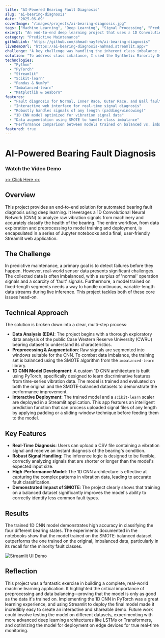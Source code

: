 ```yaml
---
title: "AI-Powered Bearing Fault Diagnosis"
slug: "ai-bearing-diagnosis"
date: "2025-06-09"
coverImage: "/images/projects/ai-bearing-diagnosis.jpg"
tags: ["Machine Learning", "Deep Learning", "Signal Processing", "Predictive Maintenance", "1D CNN", "Streamlit"]
excerpt: "An end-to-end deep learning project that uses a 1D Convolutional Neural Network (CNN) to diagnose bearing faults from vibration signals, deployed as an interactive Streamlit web app."
category: "Predictive Maintenance"
githubLink: "https://github.com/ahmad-nayfeh/ai-bearing-diagnosis"
liveDemoUrl: "https://ai-bearing-diagnosis-nahmad.streamlit.app/"
challenge: "A key challenge was handling the inherent class imbalance in the CWRU bearing dataset, where healthy signals are far more common than faulty ones. Another challenge was designing an inference system that could process real-world signals of any length, as the CNN model requires a fixed-size input."
solution: "To address class imbalance, I used the Synthetic Minority Over-sampling Technique (SMOTE) to generate new data points for the underrepresented fault classes, creating a balanced training set. For handling variable-length signals in the Streamlit app, I implemented a robust preprocessing pipeline that pads short signals and uses a sliding window approach for long signals, ensuring consistent and accurate predictions."
technologies:
  - "Python"
  - "PyTorch"
  - "Streamlit"
  - "Scikit-learn"
  - "Pandas & NumPy"
  - "Imbalanced-learn"
  - "Matplotlib & Seaborn"
features:
  - "Fault diagnosis for Normal, Inner Race, Outer Race, and Ball faults"
  - "Interactive web interface for real-time signal diagnosis"
  - "Robustly handles signals of any length (padding/windowing)"
  - "1D CNN model optimized for vibration signal data"
  - "Data augmentation using SMOTE to handle class imbalance"
  - "Performance comparison between models trained on balanced vs. imbalanced data"
featured: true
---
```


# AI-Powered Bearing Fault Diagnosis

### Watch the Video Demo

[>> Click Here <<](https://youtu.be/F31jicRn_A8)

## Overview

This project provides an end-to-end solution for automated bearing fault diagnosis using deep learning. It leverages a 1D Convolutional Neural Network (CNN) to analyze raw vibration signals from machinery and accurately classify the health of the bearing. The entire workflow, from data exploration and preprocessing to model training and deployment, is encapsulated in a series of Jupyter notebooks and a final, user-friendly Streamlit web application.

## The Challenge

In predictive maintenance, a primary goal is to detect failures before they happen. However, real-world sensor data presents significant challenges. The collected data is often imbalanced, with a surplus of 'normal' operation signals and a scarcity of 'fault' signals. Furthermore, a model trained on fixed-length segments needs a way to handle continuous, variable-length data streams during live inference. This project tackles both of these core issues head-on.

## Technical Approach

The solution is broken down into a clear, multi-step process:

- **Data Analysis (EDA)**: The project begins with a thorough exploratory data analysis of the public Case Western Reserve University (CWRU) bearing dataset to understand its characteristics.
- **Preprocessing & Augmentation**: Raw signals are segmented into windows suitable for the CNN. To combat data imbalance, the training set is balanced using the SMOTE algorithm from the `imbalanced-learn` library.
- **1D CNN Model Development**: A custom 1D CNN architecture is built using PyTorch, specifically designed to learn discriminative features from time-series vibration data. The model is trained and evaluated on both the original and the SMOTE-balanced datasets to demonstrate the performance improvement.
- **Interactive Deployment**: The trained model and a `scikit-learn` scaler are deployed in a Streamlit application. This app features an intelligent prediction function that can process uploaded signal files of any length by applying padding or a sliding-window technique before feeding them to the model.

## Key Features

- **Real-Time Diagnosis**: Users can upload a CSV file containing a vibration signal and receive an instant diagnosis of the bearing's condition.
- **Robust Signal Handling**: The inference logic is designed to be flexible, correctly analyzing signals that are shorter or longer than the model's expected input size.
- **High-Performance Model**: The 1D CNN architecture is effective at capturing the complex patterns in vibration data, leading to accurate fault classification.
- **Demonstrated Impact of SMOTE**: The project clearly shows that training on a balanced dataset significantly improves the model's ability to correctly identify less common fault types.

## Results

The trained 1D CNN model demonstrates high accuracy in classifying the four different bearing states. The experiments documented in the notebooks show that the model trained on the SMOTE-balanced dataset outperforms the one trained on the original, imbalanced data, particularly in its recall for the minority fault classes.

![Streamlit UI Demo](/images/projects/ai-bearing-diagnosis/demo.png)

## Reflection

This project was a fantastic exercise in building a complete, real-world machine learning application. It highlighted the critical importance of preprocessing and data balancing—proving that the model is only as good as the data it's trained on. Implementing the 1D CNN in PyTorch was a great learning experience, and using Streamlit to deploy the final model made it incredibly easy to create an interactive and shareable demo. Future work could involve testing the model on different datasets, experimenting with more advanced deep learning architectures like LSTMs or Transformers, and optimizing the model for deployment on edge devices for true real-time monitoring.
